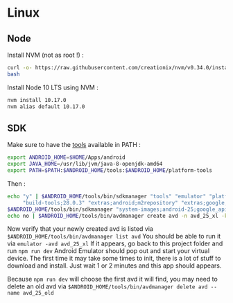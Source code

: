 # Linux

## Node

Install NVM (not as root !) :

```bash
curl -o- https://raw.githubusercontent.com/creationix/nvm/v0.34.0/install.sh
bash
```

Install Node 10 LTS using NVM :

```bash
nvm install 10.17.0
nvm alias default 10.17.0
```

## SDK

Make sure to have the [tools](https://developer.android.com/studio#downloads) available in PATH :

```bash
export ANDROID_HOME=$HOME/Apps/android
export JAVA_HOME=/usr/lib/jvm/java-8-openjdk-amd64
export PATH=$PATH:$ANDROID_HOME/tools:$ANDROID_HOME/platform-tools
```

Then :

```bash
echo "y" | $ANDROID_HOME/tools/bin/sdkmanager "tools" "emulator" "platform-tools" "platforms;android-28" \
     "build-tools;28.0.3" "extras;android;m2repository" "extras;google;m2repository"
$ANDROID_HOME/tools/bin/sdkmanager "system-images;android-25;google_apis;x86_64"
echo no | $ANDROID_HOME/tools/bin/avdmanager create avd -n avd_25_xl -k "system-images;android-25;google_apis;x86_64" -d pixel_xl
```

Now verify that your newly created avd is listed via `$ANDROID_HOME/tools/bin/avdmanager list avd`
You should be able to run it via `emulator -avd avd_25_xl`
If it appears, go back to this project folder and run `npm run dev`
Android Emulator should pop out and start your virtual device.
The first time it may take some times to init, there is a lot of stuff to download and install.
Just wait 1 or 2 minutes and this app should appears.

Because `npm run dev` will choose the first avd it will find, you may need to delete an old avd via `$ANDROID_HOME/tools/bin/avdmanager delete avd --name avd_25_old`
